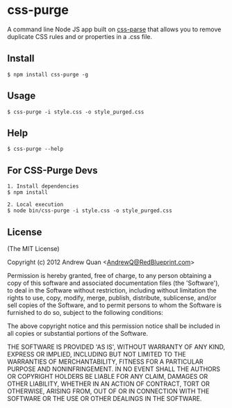 css-purge
=========

A command line Node JS app built on [css-parse](https://github.com/visionmedia/css-parse) that allows you to remove duplicate CSS rules and or properties in a .css file.


Install
-----

    $ npm install css-purge -g


Usage
-----

	$ css-purge -i style.css -o style_purged.css


Help
-----

    $ css-purge --help



For CSS-Purge Devs
-----
	
	1. Install dependencies
	$ npm install

	2. Local execution
	$ node bin/css-purge -i style.css -o style_purged.css


License
-----

(The MIT License)

Copyright (c) 2012 Andrew Quan &lt;AndrewQ@RedBlueprint.com&gt;

Permission is hereby granted, free of charge, to any person obtaining
a copy of this software and associated documentation files (the
'Software'), to deal in the Software without restriction, including
without limitation the rights to use, copy, modify, merge, publish,
distribute, sublicense, and/or sell copies of the Software, and to
permit persons to whom the Software is furnished to do so, subject to
the following conditions:

The above copyright notice and this permission notice shall be
included in all copies or substantial portions of the Software.

THE SOFTWARE IS PROVIDED 'AS IS', WITHOUT WARRANTY OF ANY KIND,
EXPRESS OR IMPLIED, INCLUDING BUT NOT LIMITED TO THE WARRANTIES OF
MERCHANTABILITY, FITNESS FOR A PARTICULAR PURPOSE AND NONINFRINGEMENT.
IN NO EVENT SHALL THE AUTHORS OR COPYRIGHT HOLDERS BE LIABLE FOR ANY
CLAIM, DAMAGES OR OTHER LIABILITY, WHETHER IN AN ACTION OF CONTRACT,
TORT OR OTHERWISE, ARISING FROM, OUT OF OR IN CONNECTION WITH THE
SOFTWARE OR THE USE OR OTHER DEALINGS IN THE SOFTWARE.